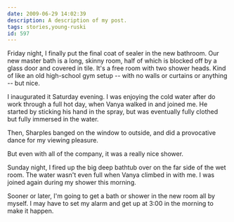 ```yaml
---
date: 2009-06-29 14:02:39
description: A description of my post.
tags: stories,young-ruski
id: 597
---
```

Friday night, I finally put the final coat of sealer in the new bathroom.  Our new master bath is a long, skinny room, half of which is blocked off by a glass door and covered in tile.  It's a free room with two shower heads.  Kind of like an old high-school gym setup -- with no walls or curtains or anything -- but nice.  

I inaugurated it Saturday evening.  I was enjoying the cold water after do work through a full hot day, when Vanya walked in and joined me.  He started by sticking his hand in the spray, but was eventually fully clothed but fully immersed in the water.
<!--more-->
Then, Sharples banged on the window to outside, and did a provocative dance for my viewing pleasure.

But even with all of the company, it was a really nice shower.

Sunday night, I fired up the big deep bathtub over on the far side of the wet room.  The water wasn't even full when Vanya climbed in with me.  I was joined again during my shower this morning.

Sooner or later, I'm going to get a bath or shower in the new room all by myself.  I may have to set my alarm and get up at 3:00 in the morning to make it happen.